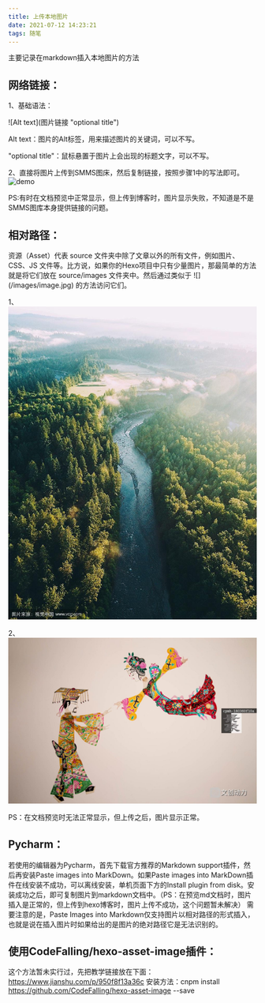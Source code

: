 ```yaml
---
title: 上传本地图片
date: 2021-07-12 14:23:21
tags: 随笔
---
```

主要记录在markdown插入本地图片的方法
<!-- more -->
## 网络链接：

1、基础语法：

\![Alt text\](图片链接 "optional title")

Alt text：图片的Alt标签，用来描述图片的关键词，可以不写。

"optional title"：鼠标悬置于图片上会出现的标题文字，可以不写。

2、直接将图片上传到SMMS图床，然后复制链接，按照步骤1中的写法即可。
![demo](https://i.loli.net/2021/07/12/IN83wblPWm1JfoQ.jpg)

PS:有时在文档预览中正常显示，但上传到博客时，图片显示失败，不知道是不是SMMS图库本身提供链接的问题。

## 相对路径：

资源（Asset）代表 source 文件夹中除了文章以外的所有文件，例如图片、CSS、JS 文件等。比方说，如果你的Hexo项目中只有少量图片，那最简单的方法就是将它们放在 source/images 文件夹中。然后通过类似于 \![\](/images/image.jpg) 的方法访问它们。

1、![](/images/风景.jpg)

2、![](/images/皮影戏.jpg)

PS：在文档预览时无法正常显示，但上传之后，图片显示正常。

## Pycharm：
若使用的编辑器为Pycharm，首先下载官方推荐的Markdown support插件，然后再安装Paste images into MarkDown。如果Paste images into MarkDown插件在线安装不成功，可以离线安装，单机页面下方的Install plugin from disk。安装成功之后，即可复制图片到markdown文档中。（PS：在预览md文档时，图片插入是正常的，但上传到hexo博客时，图片上传不成功，这个问题暂未解决）
需要注意的是，Paste Images into Markdown仅支持图片以相对路径的形式插入，也就是说在插入图片时如果给出的是图片的绝对路径它是无法识别的。

## 使用CodeFalling/hexo-asset-image插件：
这个方法暂未实行过，先把教学链接放在下面：
https://www.jianshu.com/p/950f8f13a36c
安装方法：cnpm install https://github.com/CodeFalling/hexo-asset-image --save
